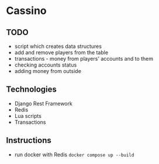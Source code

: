 # Cassino

## TODO

- script which creates data structures
- add and remove players from the table
- transactions - money from players' accounts and to them
- checking accounts status
- adding money from outside

## Technologies

- Django Rest Framework
- Redis
- Lua scripts
- Transactions

## Instructions

- run docker with Redis <code>docker compose up --build</code>
